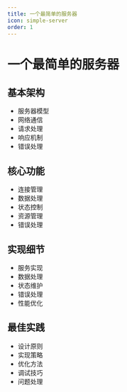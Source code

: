 ```yaml
---
title: 一个最简单的服务器
icon: simple-server
order: 1
---
```


# 一个最简单的服务器

## 基本架构
- 服务器模型
- 网络通信
- 请求处理
- 响应机制
- 错误处理

## 核心功能
- 连接管理
- 数据处理
- 状态控制
- 资源管理
- 错误处理

## 实现细节
- 服务实现
- 数据处理
- 状态维护
- 错误处理
- 性能优化

## 最佳实践
- 设计原则
- 实现策略
- 优化方法
- 调试技巧
- 问题处理
